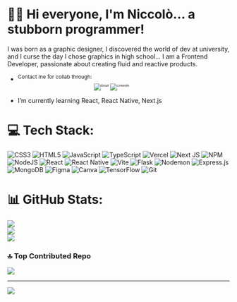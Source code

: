 # 🥷🏻 Hi everyone, I'm Niccolò... a stubborn programmer!

I was born as a graphic designer, 
I discovered the world of dev at university, and I curse the day I chose graphics in high school...
I am a Frontend Developer, passionate about creating fluid and reactive products.



- <sup> Contact me for collab through:</sup> <sub><sub><sub><sub>![Gmail](https://img.shields.io/badge/Gmail-D14836?style=for-the-badge&logo=gmail&logoColor=white)&nbsp;&nbsp;![LinkedIn](https://img.shields.io/badge/LinkedIn-0077B5?style=for-the-badge&logo=linkedin&logoColor=white)</sub></sub></sub></sub>

- I’m currently learning React, React Native, Next.js


# 💻 Tech Stack:
![CSS3](https://img.shields.io/badge/css3-%231572B6.svg?style=for-the-badge&logo=css3&logoColor=white) ![HTML5](https://img.shields.io/badge/html5-%23E34F26.svg?style=for-the-badge&logo=html5&logoColor=white) ![JavaScript](https://img.shields.io/badge/javascript-%23323330.svg?style=for-the-badge&logo=javascript&logoColor=%23F7DF1E) ![TypeScript](https://img.shields.io/badge/typescript-%23007ACC.svg?style=for-the-badge&logo=typescript&logoColor=white) ![Vercel](https://img.shields.io/badge/vercel-%23000000.svg?style=for-the-badge&logo=vercel&logoColor=white) ![Next JS](https://img.shields.io/badge/Next-black?style=for-the-badge&logo=next.js&logoColor=white) ![NPM](https://img.shields.io/badge/NPM-%23CB3837.svg?style=for-the-badge&logo=npm&logoColor=white) ![NodeJS](https://img.shields.io/badge/node.js-6DA55F?style=for-the-badge&logo=node.js&logoColor=white) ![React](https://img.shields.io/badge/react-%2320232a.svg?style=for-the-badge&logo=react&logoColor=%2361DAFB) ![React Native](https://img.shields.io/badge/react_native-%2320232a.svg?style=for-the-badge&logo=react&logoColor=%2361DAFB) ![Vite](https://img.shields.io/badge/vite-%23646CFF.svg?style=for-the-badge&logo=vite&logoColor=white) ![Flask](https://img.shields.io/badge/flask-%23000.svg?style=for-the-badge&logo=flask&logoColor=white) ![Nodemon](https://img.shields.io/badge/NODEMON-%23323330.svg?style=for-the-badge&logo=nodemon&logoColor=%BBDEAD) ![Express.js](https://img.shields.io/badge/express.js-%23404d59.svg?style=for-the-badge&logo=express&logoColor=%2361DAFB) ![MongoDB](https://img.shields.io/badge/MongoDB-%234ea94b.svg?style=for-the-badge&logo=mongodb&logoColor=white) ![Figma](https://img.shields.io/badge/figma-%23F24E1E.svg?style=for-the-badge&logo=figma&logoColor=white) ![Canva](https://img.shields.io/badge/Canva-%2300C4CC.svg?style=for-the-badge&logo=Canva&logoColor=white) ![TensorFlow](https://img.shields.io/badge/TensorFlow-%23FF6F00.svg?style=for-the-badge&logo=TensorFlow&logoColor=white) ![Git](https://img.shields.io/badge/git-%23F05033.svg?style=for-the-badge&logo=git&logoColor=white)
# 📊 GitHub Stats:
![](https://github-readme-stats.vercel.app/api?username=IlBardoHammer&theme=gotham&hide_border=false&include_all_commits=true&count_private=false)<br/>
![](https://github-readme-streak-stats.herokuapp.com/?user=IlBardoHammer&theme=gotham&hide_border=false)<br/>
![](https://github-readme-stats.vercel.app/api/top-langs/?username=IlBardoHammer&theme=gotham&hide_border=false&include_all_commits=true&count_private=false&layout=compact)

### 🔝 Top Contributed Repo
![](https://github-contributor-stats.vercel.app/api?username=IlBardoHammer&limit=5&theme=gotham&combine_all_yearly_contributions=true)

---
[![](https://visitcount.itsvg.in/api?id=IlBardoHammer&icon=1&color=8)](https://visitcount.itsvg.in)

<!-- Proudly created with GPRM ( https://gprm.itsvg.in ) -->
